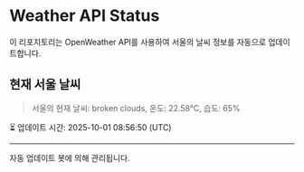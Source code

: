 
# Weather API Status

이 리포지토리는 OpenWeather API를 사용하여 서울의 날씨 정보를 자동으로 업데이트합니다.

## 현재 서울 날씨
> 서울의 현재 날씨: broken clouds, 온도: 22.58°C, 습도: 65%

⏳ 업데이트 시간: 2025-10-01 08:56:50 (UTC)

---
자동 업데이트 봇에 의해 관리됩니다.
